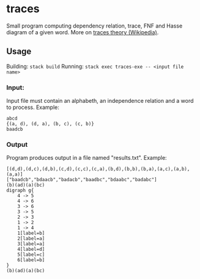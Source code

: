 # traces

Small program computing dependency relation, trace, FNF and Hasse diagram of a given word.
More on [traces theory (Wikipedia)](https://en.wikipedia.org/wiki/Trace_theory).

## Usage

Building: `stack build`
Running: `stack exec traces-exe -- <input file name>`

### Input:

Input file must contain an alphabeth, an independence relation and a word to process.
Example:
```
abcd
{(a, d), (d, a), (b, c), (c, b)}
baadcb
```

### Output

Program produces output in a file named "results.txt".
Example:
```
[(d,d),(d,c),(d,b),(c,d),(c,c),(c,a),(b,d),(b,b),(b,a),(a,c),(a,b),(a,a)]
["baadcb","bdaacb","badacb","baadbc","bdaabc","badabc"]
(b)(ad)(a)(bc)
digraph g{
	4 -> 5
	4 -> 6
	3 -> 6
	3 -> 5
	2 -> 3
	1 -> 2
	1 -> 4
	1[label=b]
	2[label=a]
	3[label=a]
	4[label=d]
	5[label=c]
	6[label=b]
}
(b)(ad)(a)(bc)
```
